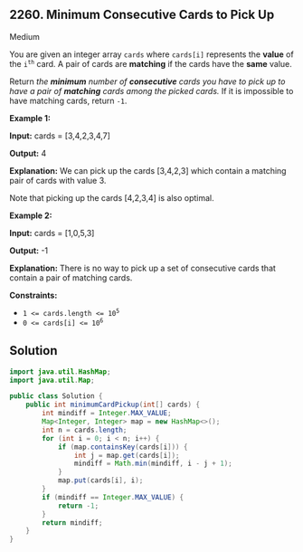 ## 2260\. Minimum Consecutive Cards to Pick Up

Medium

You are given an integer array `cards` where `cards[i]` represents the **value** of the <code>i<sup>th</sup></code> card. A pair of cards are **matching** if the cards have the **same** value.

Return _the **minimum** number of **consecutive** cards you have to pick up to have a pair of **matching** cards among the picked cards._ If it is impossible to have matching cards, return `-1`.

**Example 1:**

**Input:** cards = [3,4,2,3,4,7]

**Output:** 4

**Explanation:** We can pick up the cards [3,4,2,3] which contain a matching pair of cards with value 3.

Note that picking up the cards [4,2,3,4] is also optimal.

**Example 2:**

**Input:** cards = [1,0,5,3]

**Output:** -1

**Explanation:** There is no way to pick up a set of consecutive cards that contain a pair of matching cards. 

**Constraints:**

*   <code>1 <= cards.length <= 10<sup>5</sup></code>
*   <code>0 <= cards[i] <= 10<sup>6</sup></code>

## Solution

```java
import java.util.HashMap;
import java.util.Map;

public class Solution {
    public int minimumCardPickup(int[] cards) {
        int mindiff = Integer.MAX_VALUE;
        Map<Integer, Integer> map = new HashMap<>();
        int n = cards.length;
        for (int i = 0; i < n; i++) {
            if (map.containsKey(cards[i])) {
                int j = map.get(cards[i]);
                mindiff = Math.min(mindiff, i - j + 1);
            }
            map.put(cards[i], i);
        }
        if (mindiff == Integer.MAX_VALUE) {
            return -1;
        }
        return mindiff;
    }
}
```